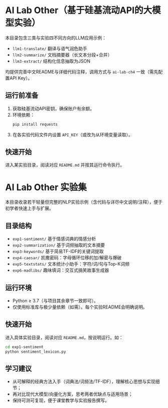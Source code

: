# AI Lab Other（基于硅基流动API的大模型实验）

本目录包含三类与实验四不同方向的LLM应用示例：

- `llm1-translate/` 翻译与语气润色助手
- `llm2-summarize/` 文档摘要器（长文本分段+合并）
- `llm3-extract/` 结构化信息抽取为JSON

均提供完善中文README与详细代码注释，调用方式与 `ai-lab-ch4` 一致（需先配置API Key）。

## 运行前准备

1. 获取硅基流动API密钥，确保账户有余额。
2. 环境依赖：
   ```bash
   pip install requests
   ```
3. 在各实验代码文件内设置 `API_KEY`（或改为从环境变量读取）。

## 快速开始

进入某实验目录，阅读对应 `README.md` 并按其运行命令执行。

# AI Lab Other 实验集

本目录收录若干轻量但完整的NLP实验示例（含代码与详尽中文说明/注释），便于初学者快速上手与扩展。

## 目录结构

- `exp1-sentiment/` 基于情感词典的情感分析
- `exp2-summarization/` 基于词频抽取的文本摘要
- `exp3-keywords/` 基于简易TF-IDF的关键词提取
 - `exp4-caesar/` 凯撒密码：字母循环位移的加/解密与爆破
 - `exp5-textstats/` 文本统计小助手：字符/词/句与Top-K词频
 - `exp6-madlibs/` 趣味填词：交互式搞笑故事生成器

## 运行环境

- Python ≥ 3.7（与项目其余章节一致即可）。
- 仅使用标准库与极少量依赖（如需）。每个实验README会明确说明。

## 快速开始

进入具体实验目录，阅读对应 `README.md`，按说明运行。如：

```bash
cd exp1-sentiment
python sentiment_lexicon.py
```

## 学习建议

- 从可解释的经典方法入手（词典法/词频法/TF-IDF），理解核心思想与实现细节；
- 再对比现代大模型/向量化方案，思考两者优缺点与适用场景；
- 保持可测可复现，便于课堂教学与实验报告撰写。


